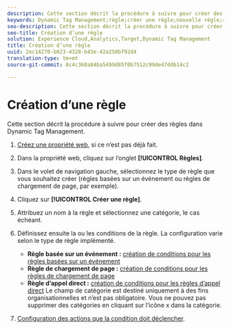 ```yaml
---
description: Cette section décrit la procédure à suivre pour créer des règles dans Dynamic Tag Management.
keywords: Dynamic Tag Management;règle;créer une règle;nouvelle règle;règle basée sur un événement;règle de chargement de page;règle d’appel direct
seo-description: Cette section décrit la procédure à suivre pour créer des règles dans Dynamic Tag Management.
seo-title: Création d’une règle
solution: Experience Cloud,Analytics,Target,Dynamic Tag Management
title: Création d’une règle
uuid: 2ec14270-b023-4328-b43e-42a250bf92d4
translation-type: tm+mt
source-git-commit: 8c4c368a84ba5499d85f0b7512c99de47ddb14c2

---
```



# Création d’une règle

Cette section décrit la procédure à suivre pour créer des règles dans Dynamic Tag Management.

1. [Créez une propriété web](/help/implement/c-implement-with-dtm/t-create-web-property.md), si ce n’est pas déjà fait.
1. Dans la propriété web, cliquez sur l’onglet **[!UICONTROL Règles]**.
1. Dans le volet de navigation gauche, sélectionnez le type de règle que vous souhaitez créer (règles basées sur un événement ou règles de chargement de page, par exemple).
1. Cliquez sur **[!UICONTROL Créer une règle]**.
1. Attribuez un nom à la règle et sélectionnez une catégorie, le cas échéant.
1. Définissez ensuite la ou les conditions de la règle. La configuration varie selon le type de règle implémenté.

   * **Règle basée sur un événement :** [création de conditions pour les règles basées sur un événement](/help/implement/c-implement-with-dtm/c-rules/t-rules-event-conditions.md)
   * **Règle de chargement de page :** [création de conditions pour les règles de chargement de page](/help/implement/c-implement-with-dtm/c-rules/t-rules-page-conditions.md)
   * **Règle d’appel direct :** [création de conditions pour les règles d’appel direct](/help/implement/c-implement-with-dtm/c-rules/t-rules-direct-conditions.md)
   Le champ de catégorie est destiné uniquement à des fins organisationnelles et n’est pas obligatoire. Vous ne pouvez pas supprimer des catégories en cliquant sur l’icône x dans la catégorie.
1. [Configuration des actions que la condition doit déclencher](/help/implement/c-implement-with-dtm/c-rules/t-rules-actions.md).
